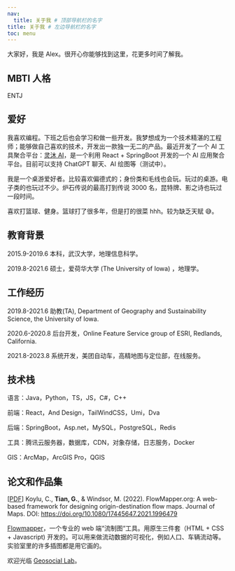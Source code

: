 ```yaml
---
nav:
  title: 关于我 # 顶部导航栏的名字
title: 关于我 # 左边导航栏的名字
toc: menu
---
```


大家好，我是 Alex。很开心你能够找到这里，花更多时间了解我。

## MBTI 人格

ENTJ

## 爱好

我喜欢编程。下班之后也会学习和做一些开发。我梦想成为一个技术精湛的工程师；能够做自己喜欢的技术，开发出一款独一无二的产品。最近开发了一个 AI 工具聚合平台：[灵沐 AI](https://chat.immuseai.com)，是一个利用 React + SpringBoot 开发的一个 AI 应用聚合平台。目前可以支持 ChatGPT 聊天、AI 绘图等（测试中）。

我是一个桌游爱好者。比较喜欢偏德式的；身份类和毛线也会玩。玩过的桌游。电子类的也玩过不少。炉石传说的最高打到传说 3000 名，昆特牌、影之诗也玩过一段时间。

喜欢打篮球、健身。篮球打了很多年，但是打的很菜 hhh。较为缺乏天赋 😅。

## 教育背景

2015.9-2019.6 本科，武汉大学，地理信息科学。

2019.8-2021.6 硕士，爱荷华大学 (The University of Iowa) ，地理学。

## 工作经历

2019.8-2021.6 助教(TA), Department of Geography and Sustainability Science, the University of Iowa.

2020.6-2020.8 后台开发，Online Feature Service group of ESRI, Redlands, California.

2021.8-2023.8 系统开发，美团自动车，高精地图与定位部，在线服务。

## 技术栈

语言：Java，Python，TS，JS，C#，C++

前端：React，And Design，TailWindCSS，Umi，Dva

后端：SpringBoot，Asp.net，MySQL，PostgreSQL，Redis

工具：腾讯云服务器，数据库，CDN，对象存储，日志服务，Docker

GIS：ArcMap，ArcGIS Pro，QGIS

## 论文和作品集

[[PDF](http://43.138.83.161/pdf/paper.pdf)] Koylu, C., **Tian, G.**, & Windsor, M. (2022). FlowMapper.org: A web-based framework for designing origin-destination flow maps. Journal of Maps. DOI: https://doi.org/10.1080/17445647.2021.1996479

[Flowmapper](https://flowmapper.org/)，一个专业的 web 端“流制图“工具。用原生三件套（HTML + CSS + Javascript) 开发的。可以用来做流动数据的可视化，例如人口、车辆流动等。实验室里的许多插图都是用它画的。

欢迎光临 [Geosocial Lab](https://www.geo-social.com/index.html)。
